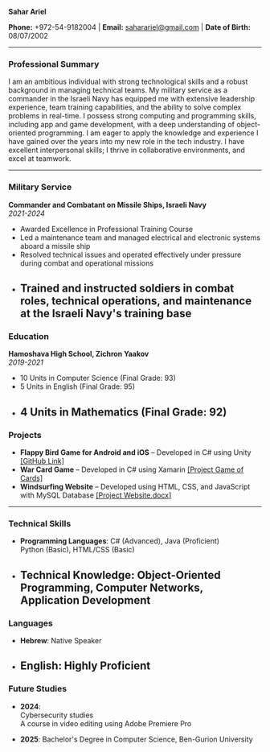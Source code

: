 **Sahar Ariel**

**Phone:** \+972-54-9182004 | **Email:** saharariel@gmail.com | **Date of Birth:** 08/07/2002

---

### **Professional Summary**

I am an ambitious individual with strong technological skills and a robust background in managing technical teams. My military service as a commander in the Israeli Navy has equipped me with extensive leadership experience, team training capabilities, and the ability to solve complex problems in real-time. I possess strong computing and programming skills, including app and game development, with a deep understanding of object-oriented programming. I am eager to apply the knowledge and experience I have gained over the years into my new role in the tech industry. I have excellent interpersonal skills; I thrive in collaborative environments, and excel at teamwork.

---

### **Military Service**

**Commander and Combatant on Missile Ships, Israeli Navy**  
*2021-2024*

* Awarded Excellence in Professional Training Course  
* Led a maintenance team and managed electrical and electronic systems aboard a missile ship  
* Resolved technical issues and operated effectively under pressure during combat and operational missions  
* Trained and instructed soldiers in combat roles, technical operations, and maintenance at the Israeli Navy's training base  
  ---

### **Education**

**Hamoshava High School, Zichron Yaakov**  
*2019-2021*

* 10 Units in Computer Science (Final Grade: 93\)  
* 5 Units in English (Final Grade: 95\)  
* 4 Units in Mathematics (Final Grade: 92\)  
  ---

### **Projects**

* **Flappy Bird Game for Android and iOS** – Developed in C\# using Unity [\[GitHub Link\]](https://github.com/Saharariel/FlappyBirdClone)  
* **War Card Game** – Developed in C\# using Xamarin [\[Project Game of Cards\]](https://docs.google.com/document/u/0/d/1OxDzvELjjcZH0hF9Ab1dPDw7NYllR6DLXrFiUM_VtAw/edit)  
* **Windsurfing Website** – Developed using HTML, CSS, and JavaScript with MySQL Database [\[Project Website.docx\]](https://docs.google.com/document/d/1R0RnWXvXTJY_euFog9AArdzIW5AhXU0E/edit?usp=drive_link&ouid=103241866690867369607&rtpof=true&sd=true)

---

### **Technical Skills**

* **Programming Languages**: C\# (Advanced), Java (Proficient)  
   Python (Basic), HTML/CSS (Basic)  
* **Technical Knowledge**: Object-Oriented Programming, Computer Networks, Application Development  
  ---

### **Languages**

* **Hebrew**: Native Speaker  
* **English**: Highly Proficient  
  ---

### **Future Studies**

* **2024**:   
  Cybersecurity studies  
  A course in video editing using Adobe Premiere Pro

* **2025**: Bachelor's Degree in Computer Science, Ben-Gurion University

